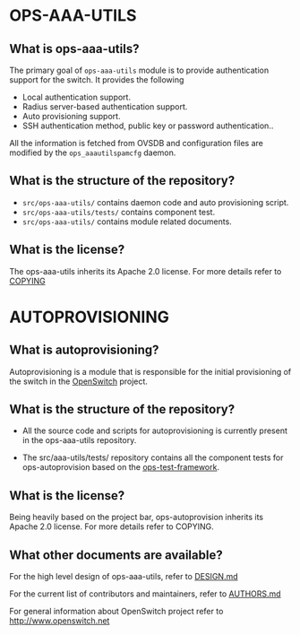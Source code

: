 OPS-AAA-UTILS
===========

What is ops-aaa-utils?
----------------
The primary goal of `ops-aaa-utils` module is to provide authentication support for the switch. It provides the following

- Local authentication support.
- Radius server-based authentication support.
- Auto provisioning support.
- SSH authentication method, public key or password authentication..

All the information is fetched from OVSDB and configuration files are modified by the `ops_aaautilspamcfg` daemon.

What is the structure of the repository?
----------------------------------------

- `src/ops-aaa-utils/` contains daemon code and auto provisioning script.
- `src/ops-aaa-utils/tests/` contains component test.
- `src/ops-aaa-utils/` contains module related documents.

What is the license?
--------------------
The ops-aaa-utils inherits its Apache 2.0 license. For more details refer to [COPYING](http://www.apache.org/licenses/LICENSE-2.0)

# AUTOPROVISIONING

## What is autoprovisioning?
Autoprovisioning is a module that is responsible for the initial provisioning of the switch in the [OpenSwitch](http://www.openswitch.net) project.

## What is the structure of the repository?
* All the source code and scripts for autoprovisioning is currently present in the ops-aaa-utils repository.

* The src/aaa-utils/tests/ repository contains all the component tests for ops-autoprovision based on the [ops-test-framework](http://git.openswitch.net/openswitch/ops-test-framework).

## What is the license?
Being heavily based on the project bar, ops-autoprovision inherits its Apache 2.0 license. For more details refer to COPYING.

## What other documents are available?
For the high level design of ops-aaa-utils, refer to [DESIGN.md](DESIGN.md)

For the current list of contributors and maintainers, refer to [AUTHORS.md](AUTHORS.md)

For general information about OpenSwitch project refer to http://www.openswitch.net
